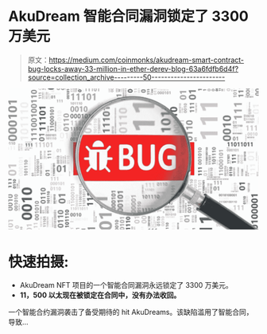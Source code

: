# AkuDream 智能合同漏洞锁定了 3300 万美元

> 原文：<https://medium.com/coinmonks/akudream-smart-contract-bug-locks-away-33-million-in-ether-derev-blog-63a6fdfb6d4f?source=collection_archive---------50----------------------->

![](img/9c715d13ccf65bf05fa17aab7c78896f.png)

# 快速拍摄:

*   AkuDream NFT 项目的一个智能合同漏洞永远锁定了 3300 万美元。
*   **11，500 以太现在被锁定在合同中，没有办法收回。**

一个智能合约漏洞袭击了备受期待的 hit AkuDreams。该缺陷滥用了智能合同，导致…
